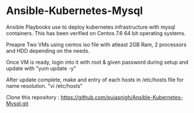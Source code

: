 # Ansible-Kubernetes-Mysql
Ansible Playbooks use to deploy kubernetes infrastructure with mysql containers. This has been verified on Centos 7.6 64 bit operating systems.

Preapre Two VMs using centos iso file with atleast 2GB Ram, 2 processors and HDD depending on the needs.

Once VM is ready, login into it with root & given password during setup and update with "yum update -y"

After update complete, make and entry of each hosts in /etc/hosts file for name resolution.
"vi /etc/hosts"

Clone this repository : https://github.com/pujasnigh/Ansible-Kubernetes-Mysql.git


